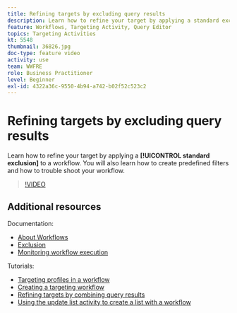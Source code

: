 ```yaml
---
title: Refining targets by excluding query results
description: Learn how to refine your target by applying a standard exclusion to a workflow. You will also learn how to create predefined filters and how to trouble shoot your workflow.
feature: Workflows, Targeting Activity, Query Editor
topics: Targeting Activities
kt: 5548
thumbnail: 36826.jpg
doc-type: feature video
activity: use
team: WWFRE
role: Business Practitioner
level: Beginner
exl-id: 4322a36c-9550-4b94-a742-b02f52c523c2
---
```

# Refining targets by excluding query results

Learn how to refine your target by applying a **[!UICONTROL standard exclusion]** to a workflow. You will also learn how to create predefined filters and how to trouble shoot your workflow.

>[!VIDEO](https://video.tv.adobe.com/v/36826?quality=12)

## Additional resources

Documentation:

* [About Workflows](https://docs.adobe.com/content/help/en/campaign-classic/using/automating-with-workflows/introduction/about-workflows.html)
* [Exclusion](https://docs.adobe.com/content/help/en/campaign-classic/using/automating-with-workflows/targeting-activities/exclusion.html)
* [Monitoring workflow execution](https://docs.adobe.com/content/help/en/campaign-classic/using/automating-with-workflows/monitoring-workflows/monitoring-workflow-execution.html)

Tutorials:

* [Targeting profiles in a workflow](/help/getting-started/targeting-profiles-in-a-workflow.md)
* [Creating a targeting workflow](/help/automating-with-workflows/creating-a-targeting-workflow.md)
* [Refining targets by combining query results](/help/automating-with-workflows/refining-targets-by-combining-query-results.md)
* [Using the update list activity to create a list with a workflow](/help/automating-with-workflows/using-the-update-list-activity.md)
